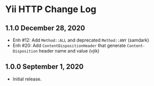 # Yii HTTP Change Log

## 1.1.0 December 28, 2020


- Enh #12: Add `Method::ALL` and deprecated `Method::ANY` (samdark)
- Enh #20: Add `ContentDispositionHeader` that generate `Content-Disposition` header name and value (vjik)



## 1.0.0 September 1, 2020

- Initial release.

